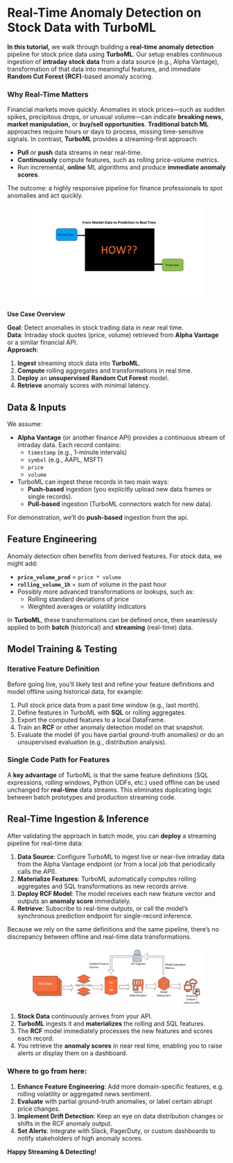 # **Real-Time Anomaly Detection on Stock Data with TurboML**

**In this tutorial,** we walk through building a **real-time anomaly detection** pipeline for stock price data using **TurboML**. Our setup enables continuous ingestion of **intraday stock data** from a data source (e.g., Alpha Vantage), transformation of that data into meaningful features, and immediate **Random Cut Forest (RCF)**\-based anomaly scoring.

### **Why Real-Time Matters**

Financial markets move quickly. Anomalies in stock prices—such as sudden spikes, precipitous drops, or unusual volume—can indicate **breaking news, market manipulation,** or **buy/sell opportunities**. **Traditional batch ML** approaches require hours or days to process, missing time-sensitive signals. In contrast, **TurboML** provides a streaming-first approach:

* **Pull** or **push** data streams in near real-time.  
* **Continuously** compute features, such as rolling price-volume metrics.  
* Run incremental, **online** ML algorithms and produce **immediate anomaly scores**.

The outcome: a highly responsive pipeline for finance professionals to spot anomalies and act quickly.

<div align="center">
  <img src="ml-prediction.gif" alt="ML gif" width="400"/>
</div>

**Use Case Overview**

**Goal**: Detect anomalies in stock trading data in near real time.  
**Data**: Intraday stock quotes (price, volume) retrieved from **Alpha Vantage** or a similar financial API.  
 **Approach**:

1. **Ingest** streaming stock data into **TurboML**.  
2. **Compute** rolling aggregates and transformations in real time.  
3. **Deploy** an **unsupervised** **Random Cut Forest** model.  
4. **Retrieve** anomaly scores with minimal latency.

## **Data & Inputs**

We assume:

* **Alpha Vantage** (or another finance API) provides a continuous stream of intraday data. Each record contains:  
  * `timestamp` (e.g., 1-minute intervals)  
  * `symbol` (e.g., AAPL, MSFT)  
  * `price`  
  * `volume`  
* TurboML can ingest these records in two main ways:  
  * **Push-based** ingestion (you explicitly upload new data frames or single records).  
  * **Pull-based** ingestion (TurboML connectors watch for new data).

For demonstration, we’ll do **push-based** ingestion from the api.

## **Feature Engineering**

Anomaly detection often benefits from derived features. For stock data, we might add:

* **`price_volume_prod`** \= `price * volume`  
* **`rolling_volume_1h`** \= sum of volume in the past hour  
* Possibly more advanced transformations or lookups, such as:  
  * Rolling standard deviations of price  
  * Weighted averages or volatility indicators

In **TurboML**, these transformations can be defined once, then seamlessly applied to both **batch** (historical) and **streaming** (real-time) data.

## **Model Training & Testing**

### **Iterative Feature Definition**

Before going live, you’ll likely test and refine your feature definitions and model offline using historical data, for example:

1. Pull stock price data from a past time window (e.g., last month).  
2. Define features in TurboML with **SQL** or rolling aggregates.  
3. Export the computed features to a local DataFrame.  
4. Train an **RCF** or other anomaly detection model on that snapshot.  
5. Evaluate the model (if you have partial ground-truth anomalies) or do an unsupervised evaluation (e.g., distribution analysis).

### **Single Code Path for Features**

A **key advantage** of TurboML is that the same feature definitions (SQL expressions, rolling windows, Python UDFs, etc.) used offline can be used unchanged for **real-time** data streams. This eliminates duplicating logic between batch prototypes and production streaming code.

## **Real-Time Ingestion & Inference**

After validating the approach in batch mode, you can **deploy** a streaming pipeline for real-time data:

1. **Data Source**: Configure TurboML to ingest live or near-live intraday data from the Alpha Vantage endpoint (or from a local job that periodically calls the API).  
2. **Materialize Features**: TurboML automatically computes rolling aggregates and SQL transformations as new records arrive.  
3. **Deploy RCF Model**: The model receives each new feature vector and outputs an **anomaly score** immediately.  
4. **Retrieve**: Subscribe to real-time outputs, or call the model’s synchronous prediction endpoint for single-record inference.

Because we rely on the same definitions and the same pipeline, there’s no discrepancy between offline and real-time data transformations.


<div align="center">
  <img src="pipeline.png" alt="ML gif" width="400"/>
</div>


1. **Stock Data** continuously arrives from your API.  
2. **TurboML** ingests it and **materializes** the rolling and SQL features.  
3. The **RCF** model immediately processes the new features and scores each record.  
4. You retrieve the **anomaly scores** in near real time, enabling you to raise alerts or display them on a dashboard.

### **Where to go from here:**

1. **Enhance Feature Engineering**: Add more domain-specific features, e.g. rolling volatility or aggregated news sentiment.  
2. **Evaluate** with partial ground-truth anomalies, or label certain abrupt price changes.  
3. **Implement Drift Detection**: Keep an eye on data distribution changes or shifts in the RCF anomaly output.  
4. **Set Alerts**: Integrate with Slack, PagerDuty, or custom dashboards to notify stakeholders of high anomaly scores.

**Happy Streaming & Detecting\!**
